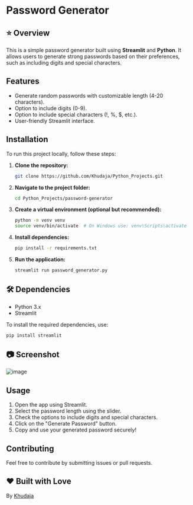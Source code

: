 # Password Generator

## ⭐ Overview
This is a simple password generator built using **Streamlit** and **Python**. It allows users to generate strong passwords based on their preferences, such as including digits and special characters.

##  Features
- Generate random passwords with customizable length (4-20 characters).
- Option to include digits (0-9).
- Option to include special characters (!, %, $, etc.).
- User-friendly Streamlit interface.

##  Installation
To run this project locally, follow these steps:

1. **Clone the repository:**
   ```bash
   git clone https://github.com/Khudaja/Python_Projects.git
   ```

2. **Navigate to the project folder:**
   ```bash
   cd Python_Projects/password-generator
   ```

3. **Create a virtual environment (optional but recommended):**
   ```bash
   python -m venv venv
   source venv/bin/activate  # On Windows use: venv\Scripts\activate
   ```

4. **Install dependencies:**
   ```bash
   pip install -r requirements.txt
   ```

5. **Run the application:**
   ```bash
   streamlit run password_generator.py
   ```

## 🛠 Dependencies
- Python 3.x
- Streamlit

To install the required dependencies, use:
```bash
pip install streamlit
```

## 📷 Screenshot
![image](https://github.com/user-attachments/assets/2f46ce75-1213-4322-beb6-d9e45e15a604)

##  Usage
1. Open the app using Streamlit.
2. Select the password length using the slider.
3. Check the options to include digits and special characters.
4. Click on the "Generate Password" button.
5. Copy and use your generated password securely!

##  Contributing
Feel free to contribute by submitting issues or pull requests.

## ❤️ Built with Love
By [Khudaja](https://github.com/Khudaja)

